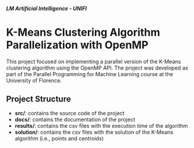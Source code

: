 ##### LM Artificial Intelligence - UNIFI
# K-Means Clustering Algorithm Parallelization with OpenMP

This project focused on implementing a parallel version of the K-Means clustering algorithm using the OpenMP API. The project was developed as part of the Parallel Programming for Machine Learning course at the University of Florence.

## Project Structure

- **src/**: contains the source code of the project
- **docs/**: contains the documentation of the project
- **results/**: contains the csv files with the execution time of the algorithm
- **solution/**: contains the csv files with the solution of the K-Means algorithm (i.e., points and centroids)